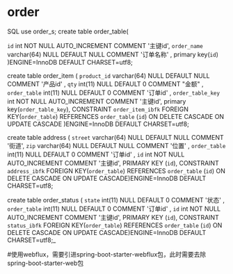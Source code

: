 # order

SQL
use order_s;
 create table order_table(
 
 `id` int NOT NULL AUTO_INCREMENT COMMENT '主键id',
 `order_name` varchar(64) NULL DEFAULT NULL COMMENT '订单名称' ,
  primary key(`id`)
 )ENGINE=InnoDB DEFAULT CHARSET=utf8;
 
 create table order_item (
 `product_id` varchar(64) NULL DEFAULT NULL COMMENT '产品id' ,
 `qty` int(11) NULL DEFAULT 0 COMMENT "金额" ,
 `order_table` int(11) NULL DEFAULT 0 COMMENT '订单id' ,
 `order_table_key` int NOT NULL AUTO_INCREMENT COMMENT '主键id',
  primary key(`order_table_key`),
  CONSTRAINT `order_item_ibfk` FOREIGN KEY(`order_table`) REFERENCES `order_table` (`id`) ON DELETE CASCADE ON UPDATE CASCADE
  )ENGINE=InnoDB DEFAULT CHARSET=utf8;
 
 create table address (
 `street` varchar(64) NULL DEFAULT NULL COMMENT '街道',
 `zip` varchar(64) NULL DEFAULT NULL COMMENT '位置' ,
 `order_table` int(11) NULL DEFAULT 0 COMMENT '订单id' ,
 `id` int NOT NULL AUTO_INCREMENT COMMENT '主键id',
  PRIMARY KEY (`id`),
  CONSTRAINT `address_ibfk` FOREIGN KEY(`order_table`) REFERENCES `order_table` (`id`) ON DELETE CASCADE ON UPDATE CASCADE)ENGINE=InnoDB DEFAULT CHARSET=utf8;
 
 create table order_status (
 `state` int(11) NULL DEFAULT 0 COMMENT '状态' ,
 `order_table` int(11) NULL DEFAULT 0 COMMENT '订单id' ,
  `id` int NOT NULL AUTO_INCREMENT COMMENT '主键id',
  PRIMARY KEY (`id`),
  CONSTRAINT `status_ibfk` FOREIGN KEY(`order_table`) REFERENCES `order_table` (`id`) ON DELETE CASCADE ON UPDATE CASCADE)ENGINE=InnoDB DEFAULT CHARSET=utf8;_




#使用webflux，需要引进spring-boot-starter-webflux包，此时需要去除spring-boot-starter-web包
